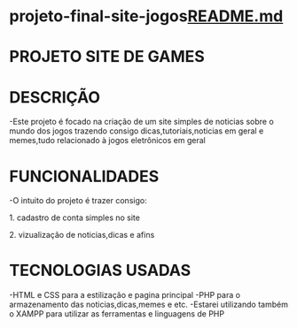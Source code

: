 # projeto-final-site-jogos[README.md](https://github.com/gigakevinUltraPro/projeto-final-site-jogos/files/8790070/README.md)
# PROJETO SITE DE GAMES

<h1>DESCRIÇÃO</h1>
-Este projeto é focado na criação de um site simples de noticias sobre o mundo dos jogos trazendo consigo dicas,tutoriais,noticias em geral e memes,tudo relacionado à jogos eletrônicos em geral

<h1>FUNCIONALIDADES</h1>
 -O intuito do projeto é trazer consigo:
 <p>1. cadastro de conta simples no site</p>
 <p>2. vizualização de noticias,dicas e afins</p>
 
 <h1>TECNOLOGIAS USADAS</h1>
 -HTML e CSS para a estilização e pagina principal
 -PHP para o armazenamento das noticias,dicas,memes e etc.
 -Estarei utilizando também o XAMPP para utilizar as ferramentas e linguagens de PHP
